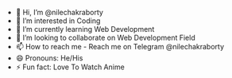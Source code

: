 - 👋 Hi, I’m @nilechakraborty
- 👀 I’m interested in Coding
- 🌱 I’m currently learning Web Development
- 💞️ I’m looking to collaborate on Web Development Field
- 📫 How to reach me - Reach me on Telegram @nilechakraborty
- 😄 Pronouns: He/His
- ⚡ Fun fact: Love To Watch Anime


